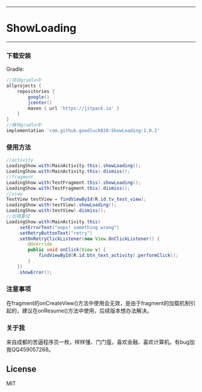 ---
# ShowLoading
-------------

### 下载安装
Gradle:
```groovy
//项目gradle中
allprojects {
    repositories {
        google()
        jcenter()
        maven { url 'https://jitpack.io' }
    }
}
//模块gradle中
implementation 'com.github.goodluck028:ShowLoading:1.0.2'
```

### 使用方法
```java
//activity
LoadingShow.with(MainActivity.this).showLoading();
LoadingShow.with(MainActivity.this).dismiss();
//fragment
LoadingShow.with(TestFragment.this).showLoading();
LoadingShow.with(TestFragment.this).dismiss();
//view
TextView testView = findViewById(R.id.tv_test_view);
LoadingShow.with(testView).showLoading();
LoadingShow.with(testView).dismiss();
//出错重试
LoadingShow.with(MainActivity.this)
    .setErrorText("oops! something wrong")
    .setRetryButtonText("retry")
    .setOnRetryClickListener(new View.OnClickListener() {
        @Override
        public void onClick(View v) {
            findViewById(R.id.btn_text_activity).performClick();
        }
    })
    .showError();
```

### 注意事项
在fragment的onCreateView()方法中使用会无效，是由于fragment的加载机制引起的，建议在onResume()方法中使用，后续版本想办法解决。

### 关于我
来自成都的苦逼程序员一枚，样样懂、门门瘟，喜欢金融、喜欢计算机。有bug加我QQ459057268。

## License
MIT